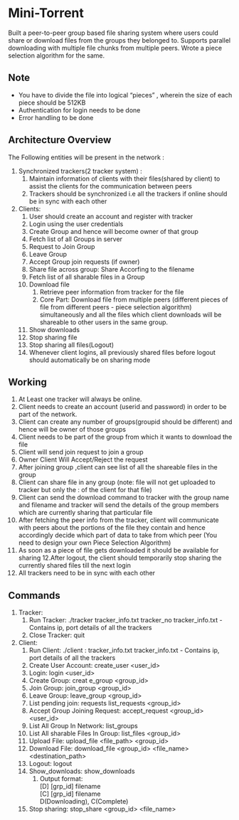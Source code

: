 # Mini-Torrent

Built a peer-to-peer group based file sharing system
where users could share or download files from the groups
they belonged to. Supports parallel downloading with multiple file chunks
from multiple peers. Wrote a piece selection algorithm for the same.
## Note

- You have to divide the file into logical “pieces” , wherein the size of each piece should be 512KB 
- Authentication for login needs to be done 
- Error handling to be done 

## Architecture Overview

The Following entities will be present in the network : 

1. Synchronized trackers(2 tracker system) : 
    1. Maintain information of clients with their files(shared by client) to assist the clients for the communication between peers 
    3. Trackers should be synchronized i.e all the trackers if online should be in sync with each other 
4. Clients: 
    1. User should create an account and register with tracker 
    1. Login using the user credentials 
    1. Create Group and hence will become owner of that group 
    1. Fetch list of all Groups in server 
    1. Request to Join Group 
    1. Leave Group 
    1. Accept Group join requests (if owner) 
    1. Share file across group: Share Accorfing to the filename 
    1. Fetch list of all sharable files in a Group 
    1. Download file 
        1. Retrieve peer information from tracker for the file 
        1. Core Part: Download file from multiple peers (different pieces of file from different peers - piece selection algorithm) simultaneously and all the files which client downloads will be shareable to other users in the same group. 
    11. Show downloads 
    11. Stop sharing file 
    13. Stop sharing all files(Logout) 
    14. Whenever client logins, all previously shared files before logout should automatically be on sharing mode 

## Working

1. At Least one tracker will always be online. 
1. Client needs to create an account (userid and password) in order to be part of the network. 
1. Client can create any number of groups(groupid should be different) and hence will be owner of those groups 
1. Client needs to be part of the group from which it wants to download the file 
1. Client will send join request to join a group 
1. Owner Client Will Accept/Reject the request 
1. After joining group ,client can see list of all the shareable files in the group 
1. Client can share file in any group (note: file will not get uploaded to tracker but only the <ip>:<port> of the client for that file) 
1. Client can send the download command to tracker with the group name and filename and tracker will send the details of the group members which are currently sharing that particular file 
10. After fetching the peer info from the tracker, client will communicate with peers about the portions of the file they contain and hence accordingly decide which part of data to take from which peer (You need to design your own Piece Selection Algorithm) 
11. As soon as a piece of file gets downloaded it should be available for sharing 12.After logout, the client should temporarily stop sharing the currently shared files till the next login 
13. All trackers need to be in sync with each other 

## Commands

1. Tracker: 
    1. Run Tracker: ./tracker tracker\_info.txt tracker\_no tracker\_info.txt - Contains ip, port details of all the trackers 
    1. Close Tracker: quit 
2. Client: 
    1. Run Client: ./client  <IP>: <PORT> tracker\_info.txt
    tracker\_info.txt - Contains ip, port details of all the trackers 
    2. Create User Account:  create\_user <user\_id>  <passwd>
    2. Login: login  <user\_id> <passwd>
    2. Create Group:  creat e\_group  <group\_id>
    2. Join Group:  join\_group  <group\_id>
    2. Leave Group:  leave\_group  <group\_id>
    2. List pending join: requests  list\_requests  <group\_id>
    2. Accept Group Joining Request: accept\_request <group\_id> <user\_id>
    2. List All Group In Network:  list\_groups
    2. List All sharable Files In Group:  list\_files <group\_id>
    2. Upload File: upload\_file <file\_path> <group\_id> 
    2. Download File:  download\_file <group\_id> <file\_name>  <destination\_path>
    13. Logout:  logout
    14. Show\_downloads: show\_downloads
        1. Output format:  
            [D] [grp\_id] filename  
            [C] [grp\_id] filename  
            D(Downloading), C(Complete) 
    15. Stop sharing: stop\_share <group\_id> <file\_name>
